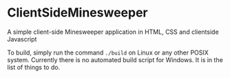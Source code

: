 # ClientSideMinesweeper
A simple client-side Minesweeper application in HTML, CSS and clientside Javascript

To build, simply run the command `./build` on Linux or any other POSIX system. Currently there is no automated build script for Windows. It is in the list of things to do.
